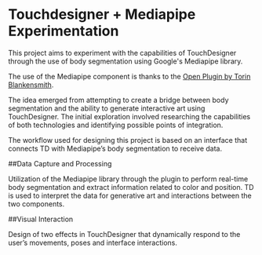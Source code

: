 # Touchdesigner + Mediapipe Experimentation

This project aims to experiment with the capabilities of TouchDesigner through the use of body segmentation using Google's Mediapipe library.

The use of the Mediapipe component is thanks to the [Open Plugin by Torin Blankensmith](https://github.com/torinmb/mediapipe-touchdesigner).


The idea emerged from attempting to create a bridge between body segmentation and the ability to generate interactive art using TouchDesigner. The initial exploration involved researching the capabilities of both technologies and identifying possible points of integration.


The workflow used for designing this project is based on an interface that connects TD with Mediapipe’s body segmentation to receive data.


##Data Capture and Processing 

Utilization of the Mediapipe library through the plugin to perform real-time body segmentation and extract information related to color and position. TD is used to interpret the data for generative art and interactions between the two components.


##Visual Interaction

Design of two effects in TouchDesigner that dynamically respond to the user’s movements, poses and interface interactions.
